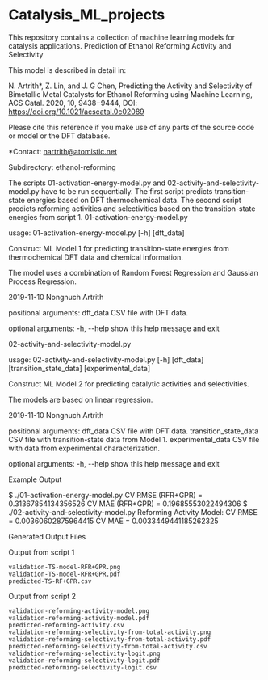 # Catalysis_ML_projects

This repository contains a collection of machine learning models for catalysis applications.
Prediction of Ethanol Reforming Activity and Selectivity

This model is described in detail in:

N. Artrith*, Z. Lin, and J. G Chen,
Predicting the Activity and Selectivity of Bimetallic Metal Catalysts for Ethanol Reforming using Machine Learning,
ACS Catal. 2020, 10, 9438−9444, DOI: https://doi.org/10.1021/acscatal.0c02089

Please cite this reference if you make use of any parts of the source code or model or the DFT database.

*Contact: nartrith@atomistic.net

Subdirectory: ethanol-reforming

The scripts 01-activation-energy-model.py and 02-activity-and-selectivity-model.py have to be run sequentially. The first script predicts transition-state energies based on DFT thermochemical data. The second script predicts reforming activities and selectivities based on the transition-state energies from script 1.
01-activation-energy-model.py

usage: 01-activation-energy-model.py [-h] [dft_data]

Construct ML Model 1 for predicting transition-state energies from
thermochemical DFT data and chemical information.

The model uses a combination of Random Forest Regression and Gaussian
Process Regression.

2019-11-10 Nongnuch Artrith

positional arguments:
  dft_data    CSV file with DFT data.

optional arguments:
  -h, --help  show this help message and exit

02-activity-and-selectivity-model.py

usage: 02-activity-and-selectivity-model.py [-h]
                                            [dft_data] [transition_state_data]
                                            [experimental_data]

Construct ML Model 2 for predicting catalytic activities and
selectivities.

The models are based on linear regression.

2019-11-10 Nongnuch Artrith

positional arguments:
  dft_data              CSV file with DFT data.
  transition_state_data
                        CSV file with transition-state data from Model 1.
  experimental_data     CSV file with data from experimental characterization.

optional arguments:
  -h, --help            show this help message and exit

Example Output

$ ./01-activation-energy-model.py
CV RMSE (RFR+GPR) = 0.31367854134356526
CV MAE  (RFR+GPR) = 0.19685553022494306
$ ./02-activity-and-selectivity-model.py
Reforming Activity Model:
  CV RMSE = 0.00360602875964415
  CV MAE  = 0.0033449441185262325

Generated Output Files

Output from script 1

    validation-TS-model-RFR+GPR.png
    validation-TS-model-RFR+GPR.pdf
    predicted-TS-RF+GPR.csv

Output from script 2

    validation-reforming-activity-model.png
    validation-reforming-activity-model.pdf
    predicted-reforming-activity.csv
    validation-reforming-selectivity-from-total-activity.png
    validation-reforming-selectivity-from-total-activity.pdf
    predicted-reforming-selectivity-from-total-activity.csv
    validation-reforming-selectivity-logit.png
    validation-reforming-selectivity-logit.pdf
    predicted-reforming-selectivity-logit.csv
